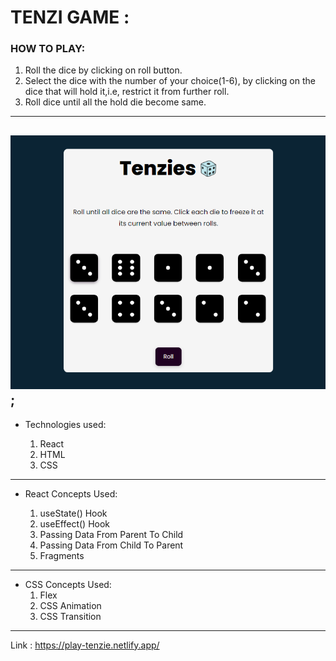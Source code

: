 # TENZI GAME :

### HOW TO PLAY:

1. Roll the dice by clicking on roll button.
2. Select the dice with the number of your choice(1-6), by clicking on the dice that will hold it,i.e, restrict it from further roll.
3. Roll dice until all the hold die become same.

---

## ![Tux, the Linux mascot](./public/tenzi.PNG);

- Technologies used:

  1. React
  2. HTML
  3. CSS

---

- React Concepts Used:

  1. useState() Hook
  2. useEffect() Hook
  3. Passing Data From Parent To Child
  4. Passing Data From Child To Parent
  5. Fragments

---

- CSS Concepts Used:
  1. Flex
  2. CSS Animation
  3. CSS Transition

---

Link : https://play-tenzie.netlify.app/
